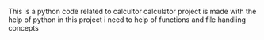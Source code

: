 This is a python code related to calcultor 
calculator project is made with the help of python 
in this project i need to help of functions and file handling concepts
